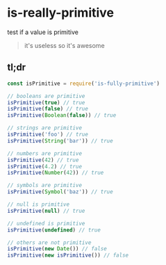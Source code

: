 # is-really-primitive

test if a value is primitive

> it's useless so it's awesome

## tl;dr

```javascript
const isPrimitive = require('is-fully-primitive')

// booleans are primitive
isPrimitive(true) // true
isPrimitive(false) // true
isPrimitive(Boolean(false)) // true

// strings are primitive
isPrimitive('foo') // true
isPrimitive(String('bar')) // true

// numbers are primitive
isPrimitive(42) // true
isPrimitive(4.2) // true
isPrimitive(Number(42)) // true

// symbols are primitive
isPrimitive(Symbol('baz')) // true

// null is primitive
isPrimitive(null) // true

// undefined is primitive
isPrimitive(undefined) // true

// others are not primitive
isPrimitive(new Date()) // false
isPrimitive(new isPrimitive()) // false
```
